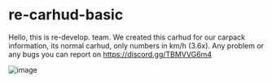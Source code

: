 # re-carhud-basic
Hello, this is re-develop. team. We created this carhud for our carpack information, its normal carhud, only numbers in km/h (3.6x).
Any problem or any bugs you can report on https://discord.gg/TBMVVG6m4 

![image](https://github.com/RE-developing/re-carhud-basic/assets/83337777/a07bd6e6-8fef-4015-8191-3f738148bad3)
